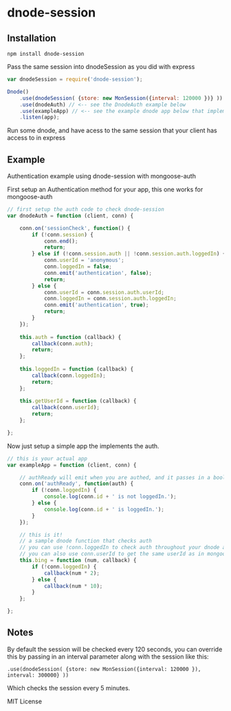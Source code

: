dnode-session
=============

Installation
------------

    npm install dnode-session

Pass the same session into dnodeSession as you did with express

```javascript
var dnodeSession = require('dnode-session');

Dnode()
    .use(dnodeSession( {store: new MonSession({interval: 120000 })} )) // <-- use the same as your express app
    .use(dnodeAuth) // <-- see the DnodeAuth example below
    .use(exampleApp) // <-- see the example dnode app below that implements dnode-session
    .listen(app);
````

Run some dnode, and have acess to the same session that your client has access to in express


Example
-------
Authentication example using dnode-session with mongoose-auth

First setup an Authentication method for your app, this one works for mongoose-auth

```javascript
// first setup the auth code to check dnode-session
var dnodeAuth = function (client, conn) {

    conn.on('sessionCheck', function() {
        if (!conn.session) {
            conn.end();
            return;
        } else if (!conn.session.auth || !conn.session.auth.loggedIn) {
            conn.userId = 'anonymous';
            conn.loggedIn = false;
            conn.emit('authentication', false);
            return;
        } else {
            conn.userId = conn.session.auth.userId;
            conn.loggedIn = conn.session.auth.loggedIn;
            conn.emit('authentication', true);
            return;
        }
    });
    
    this.auth = function (callback) {
        callback(conn.auth);
        return;
    };
    
    this.loggedIn = function (callback) {
        callback(conn.loggedIn);
        return;
    };
    
    this.getUserId = function (callback) {
        callback(conn.userId);
        return;
    };

};
````

Now just setup a simple app the implements the auth.

```javascript
// this is your actual app
var exampleApp = function (client, conn) {

    // authReady will emit when you are authed, and it passes in a boolean
    conn.on('authReady', function(auth) {
        if (!conn.loggedIn) {
            console.log(conn.id + ' is not loggedIn.');
        } else {
            console.log(conn.id + ' is loggedIn.');
        }
    });	

    // this is it!
    // a sample dnode function that checks auth
    // you can use !conn.loggedIn to check auth throughout your dnode app
    // you can also use conn.userId to get the same userId as in mongoose-auth
    this.bing = function (num, callback) {
        if (!conn.loggedIn) {
            callback(num * 2);
        } else {
            callback(num * 10);
        }
    };

};
````

Notes
-----

By default the session will be checked every 120 seconds, you can override this by passing 
in an interval parameter along with the session like this:

    .use(dnodeSession( {store: new MonSession({interval: 120000 }), interval: 300000} ))

Which checks the session every 5 minutes.

MIT License

